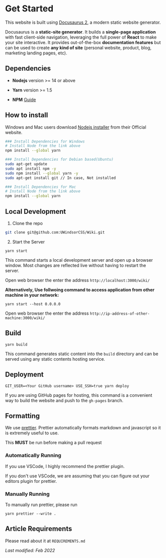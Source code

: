 # Get Started

This website is built using [Docusaurus 2](https://v2.docusaurus.io/), a modern static website generator.

Docusaurus is a **static-site generator**. It builds a **single-page application** with fast client-side navigation, leveraging the full power of **React** to make your site interactive. It provides out-of-the-box **documentation features** but can be used to create **any kind of site** (personal website, product, blog, marketing landing pages, etc).



## Dependencies

* **Nodejs** version >= 14 or above

* **Yarn** version >= 1.5
* **NPM** [Guide](https://docs.npmjs.com/downloading-and-installing-node-js-and-npm)



## How to install

Windows and Mac users download [Nodejs installer](https://nodejs.org/en/download/) from their Official website.																			

```bash
### Install Dependencies for Windows
# Install Node from the link above 
npm install --global yarn

### Install Dependencies for Debian based(Ubuntu)
sudo apt-get update
sudo apt install npm -y
sudo npm install --global yarn -y
sudo apt-get install git // In case, Not installed

### Install Dependencies for Mac
# Install Node from the link above 
npm install --global yarn
```



## Local Development

1. Clone the repo

```bash
git clone git@github.com:UWindsorCSS/Wiki.git
```



2. Start the Server

```console
yarn start
```

This command starts a local development server and open up a browser window. Most changes are reflected live without having to restart the server.

Open web browser the enter the address `http://localhost:3000/wiki/`

**Alternatively, Use follwoing command to access application from other machine in your network:**

`yarn start --host 0.0.0.0`

Open web browser the enter the address `http://ip-address-of-other-machine:3000/wiki/`

## Build

```console
yarn build
```

This command generates static content into the `build` directory and can be served using any static contents hosting service.

## Deployment

```console
GIT_USER=<Your GitHub username> USE_SSH=true yarn deploy
```

If you are using GitHub pages for hosting, this command is a convenient way to build the website and push to the `gh-pages` branch.

## Formatting

We use [prettier](https://prettier.io). Prettier automatically formats markdown and javascript so it is extremely useful to use.

This **MUST** be run before making a pull request

### Automatically Running

If you use VSCode, I highly recommend the prettier plugin.

If you don't use VSCode, we are assuming that you can figure out your editors plugin for prettier.

### Manually Running

To manually run prettier, please run

```console
yarn prettier --write .
```

## Article Requirements

Please read about it at `REQUIREMENTS.md`

*Last modified: Feb 2022*
